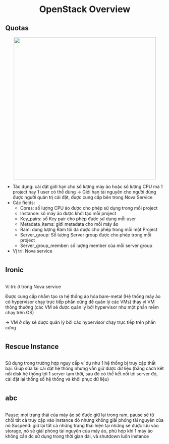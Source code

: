 <h1 style="text-align: center"> OpenStack Overview

## Quotas

<p style="text-align: center;">
    <img src="https://openstack-xenserver.readthedocs.io/en/latest/_images/page16-modify-quotas.png" style="height: 450px">
</p>

+   Tác dụng: cài đặt giới hạn cho số lượng máy ảo hoặc số lượng CPU mà 1 project hay 1 user có thể dùng -> Giới hạn tài nguyên cho người dùng được người quản trị cài đặt, được cung cấp bên trong Nova Service
+   Các fields:
    - Cores:  số lượng CPU ảo được cho phép sử dụng trong mỗi project
    - Instance: số máy ảo được khởi tạo mỗi project
    - Key_pairs: số Key pair cho phép được sử dụng mỗi user
    - Metadata_items: giới metadata cho mỗi máy ảo
    - Ram: dung lượng Ram tối đa được cho phép trong mỗi một Project
    - Server_group: Số lượng Server group được cho phép trong mỗi project
    - Server_group_member: số lượng member của mỗi server group
+   Vị trí: Nova service
#
## Ironic

<p style= 'text-align: center;';><img src=''></p>
Vị trí: ở trong Nova service

Được cung cấp nhằm tạo ra hệ thống ảo hóa bare-metal (Hệ thống máy ảo có hypervisor chạy trực tiếp phần cứng để quản lý các VMs) thay vì VM thông thường (các VM sẽ được quản lý bởi hypervisor như một phần mềm chạy trên OS)

-> VM ở đây sẽ được quản lý bởi các hypervisor chạy trực tiếp trên phần cứng
#
#
## Rescue Instance

<p style= 'text-align: center;';><img src=''></p>

Sử dụng trong trường hợp nguy cấp ví dụ như 1 hệ thống bị truy cập thất bại. Giúp sửa lại cài đặt hệ thống nhưng vẫn giữ được dữ liệu
(bằng cách kết nối disk hệ thống tới 1 server tạm thời, sau đó có thể kết nối tới server đó, cài đặt lại thống số hệ thống và khôi phục dữ liệu)
#

## abc

<p style= 'text-align: center;';><img src=''></p>

Pause: mọi trạng thái của máy ảo sẽ được giữ lại trong ram, pause sẽ từ chối tất cả truy cập vào instance đó nhưng không giải phóng tài nguyên của nó
Suspend: giữ lại tất cả những trạng thái hiện tại những sẽ được lưu vào storage, nó sẽ giải phóng tài nguyên của máy ảo, phù hợp khi 1 máy ảo không cần đc sử dụng trong thời gian dài, và shutdown luôn instance
#